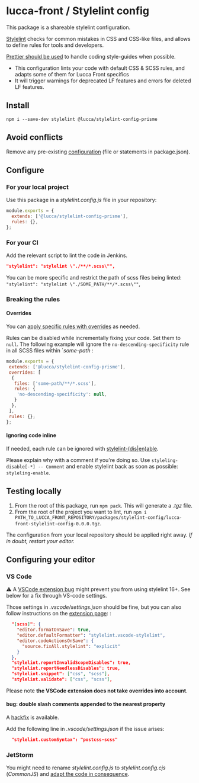 # lucca-front / Stylelint config

This package is a shareable stylelint configuration.

[Stylelint](https://stylelint.io/) checks for common mistakes in CSS and CSS-like files, and allows to define rules for tools and developers.

[Prettier should be used](https://stylelint.io/#how-itll-help-you) to handle coding style-guides when possible.

- This configuration lints your code with default CSS & SCSS rules, and adapts some of them for Lucca Front specifics
- It will trigger warnings for deprecated LF features and errors for deleted LF features.

## Install

```
npm i --save-dev stylelint @lucca/stylelint-config-prisme
```

## Avoid conflicts

Remove any pre-existing [configuration](https://stylelint.io/user-guide/configure) (file or statements in package.json).

## Configure

### For your local project

Use this package in a _stylelint.config.js_ file in your repository:

```js
module.exports = {
  extends: ['@lucca/stylelint-config-prisme'],
  rules: {},
};
```

### For your CI

Add the relevant script to lint the code in Jenkins.

```json
"stylelint": "stylelint \"./**/*.scss\"",
```

You can be more specific and restrict the path of scss files being linted: `"stylelint": "stylelint \"./SOME_PATH/**/*.scss\""`,

### Breaking the rules

#### Overrides

You can [apply specific rules with overrides](https://stylelint.io/user-guide/configure/#overrides) as needed.

Rules can be disabled while incrementally fixing your code. Set them to `null`. The following example will ignore the `no-descending-specificity` rule in all SCSS files within `*some-path* :

```js
module.exports = {
 extends: ['@lucca/stylelint-config-prisme'],
 overrides: [
  {
   files: ['some-path/**/*.scss'],
   rules: {
    'no-descending-specificity': null,
   }
  },
 ],
 rules: {};
};
```

#### Ignoring code inline

If needed, each rule can be ignored with [stylelint-(dis|en)able](https://stylelint.io/user-guide/ignore-code).

Please explain why with a comment if you're doing so. Use `styleling-disable[-*] -- Comment` and enable stylelint back as soon as possible: `styleling-enable`.

## Testing locally

1. From the root of this package, run `npm pack`. This will generate a _.tgz_ file.
2. From the root of the project you want to lint, run `npm i PATH_TO_LUCCA_FRONT_REPOSITORY/packages/stylelint-config/lucca-front-stylelint-config-0.0.0.tgz`.

The configuration from your local repository should be applied right away. _If in doubt, restart your editor._

## Configuring your editor

### VS Code

⚠️ A [VSCode extension bug](https://github.com/stylelint/vscode-stylelint/issues/490#issuecomment-1966934533) might prevent you from using stylelint 16+. See below for a fix through VS-code settings.

Those settings in _.vscode/settings.json_ should be fine, but you can also follow instructions on the [extension page](https://marketplace.visualstudio.com/items?itemName=stylelint.vscode-stylelint):
:

```json
  "[scss]": {
    "editor.formatOnSave": true,
    "editor.defaultFormatter": "stylelint.vscode-stylelint",
    "editor.codeActionsOnSave": {
      "source.fixAll.stylelint": "explicit"
    }
  },
  "stylelint.reportInvalidScopeDisables": true,
  "stylelint.reportNeedlessDisables": true,
  "stylelint.snippet": ["css", "scss"],
  "stylelint.validate": ["css", "scss"],
```

Please note **the VSCode extension does not take overrides into account**.

#### bug: double slash comments appended to the nearest property

A [hackfix](https://github.com/stylelint/vscode-stylelint/issues/490#issuecomment-2156218548) is available.

Add the following line in _.vscode/settings.json_ if the issue arises:

```json
  "stylelint.customSyntax": "postcss-scss"
```

### JetStorm

You might need to rename _stylelint.config.js_ to _stylelint.config.cjs_ (_CommonJS_) and [adapt the code in consequence](https://stylelint.io/user-guide/configure).
